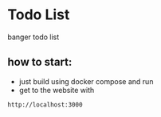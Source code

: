 # Todo List
banger todo list

## how to start: 
- just build using docker compose and run
- get to the website with 

```
http://localhost:3000
```
